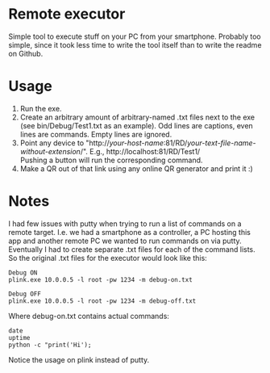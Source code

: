 # Remote executor
Simple tool to execute stuff on your PC from your smartphone.
Probably too simple, since it took less time to write the tool itself than to write the readme on Github.

# Usage
1. Run the exe.
1. Create an arbitrary amount of arbitrary-named .txt files next to the exe (see bin/Debug/Test1.txt as an example). Odd lines are captions, even lines are commands. Empty lines are ignored.
1. Point any device to "http://*your-host-name*:81/RD/*your-text-file-name-without-extension*/".
E.g., http://localhost:81/RD/Test1/  
Pushing a button will run the corresponding command.
1. Make a QR out of that link using any online QR generator and print it :)

# Notes
I had few issues with putty when trying to run a list of commands on a remote target. I.e. we had a smartphone as a controller, a PC hosting this app and another remote PC we wanted to run commands on via putty. Eventually I had to create separate .txt files for each of the command lists. So the original .txt files for the executor would look like this:

~~~~
Debug ON
plink.exe 10.0.0.5 -l root -pw 1234 -m debug-on.txt

Debug OFF
plink.exe 10.0.0.5 -l root -pw 1234 -m debug-off.txt
~~~~

Where debug-on.txt contains actual commands:

~~~~
date
uptime
python -c "print('Hi');
~~~~

Notice the usage on plink instead of putty.
